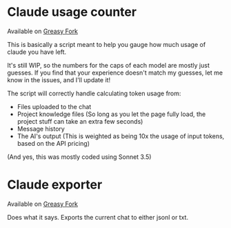 # Claude usage counter

Available on [Greasy Fork](https://greasyfork.org/en/scripts/515111-claude-usage-tracker)

This is basically a script meant to help you gauge how much usage of claude you have left.

It's still WIP, so the numbers for the caps of each model are mostly just guesses.
If you find that your experience doesn't match my guesses, let me know in the issues, and I'll update it!

The script will correctly handle calculating token usage from:
- Files uploaded to the chat
- Project knowledge files (So long as you let the page fully load, the project stuff can take an extra few seconds)
- Message history
- The AI's output (This is weighted as being 10x the usage of input tokens, based on the API pricing)

(And yes, this was mostly coded using Sonnet 3.5)

# Claude exporter

Available on [Greasy Fork](https://greasyfork.org/en/scripts/515448-claude-chat-exporter)

Does what it says. Exports the current chat to either jsonl or txt.
